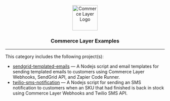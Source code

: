 <div align="center">
  <a href="https://commercelayer.io">
    <img src="https://data.commercelayer.app/assets/logos/glyph/black/commercelayer_glyph_black.svg" height="80" alt="Commerce Layer Logo">
  </a>
  <h3>Commerce Layer Examples</h3>
</div>

---

This category includes the following project(s):

- [sendgrid-templated-emails](./sendgrid-templated-emails) — A Nodejs script and email templates for sending templated emails to customers using Commerce Layer Webhooks, SendGrid API, and Zapier Code Runner.
- [twilio-sms-notification](./twilio-sms-notification) — A Nodejs script for sending an SMS notification to customers when an SKU that had finished is back in stock using Commerce Layer Webhooks and Twilio SMS API.
